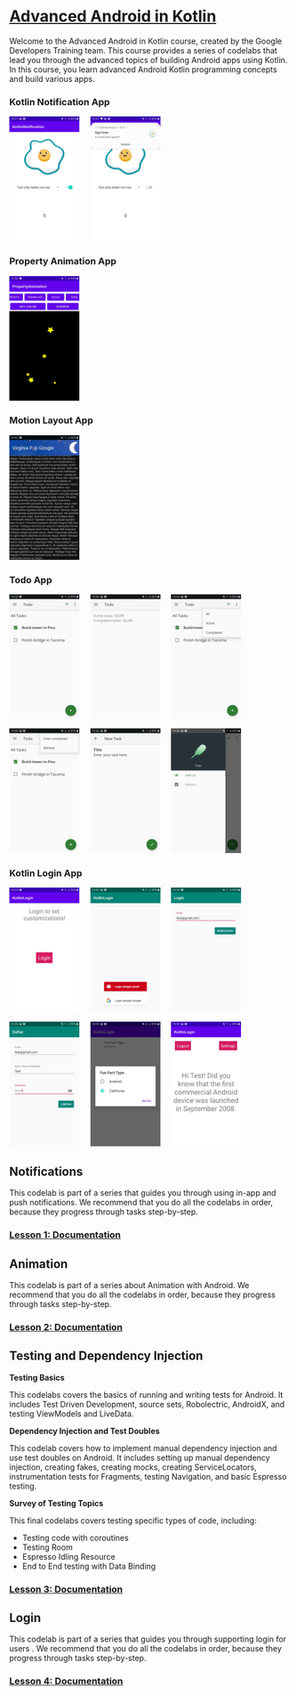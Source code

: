 # [Advanced Android in Kotlin](https://developer.android.com/codelabs/advanced-android-kotlin-training-welcome)

Welcome to the Advanced Android in Kotlin course, created by the Google Developers Training team. This course provides a series of codelabs that lead you through the advanced topics of building Android apps using Kotlin. In this course, you learn advanced Android Kotlin programming concepts and build various apps.

### Kotlin Notification App

<img src="https://raw.githubusercontent.com/rezaerbe/android-advanced/master/Screenshot/KotlinNotification1.jpg?raw=true" width=25% /> &nbsp; &nbsp; <img src="https://raw.githubusercontent.com/rezaerbe/android-advanced/master/Screenshot/KotlinNotification2.jpg?raw=true" width=25% />

### Property Animation App

<img src="https://raw.githubusercontent.com/rezaerbe/android-advanced/master/Screenshot/PropertyAnimation.jpg?raw=true" width=25% />

### Motion Layout App

<img src="https://raw.githubusercontent.com/rezaerbe/android-advanced/master/Screenshot/MotionLayout.jpg?raw=true" width=25% />

### Todo App

<img src="https://raw.githubusercontent.com/rezaerbe/android-advanced/master/Screenshot/Todo1.jpg?raw=true" width=25% /> &nbsp; &nbsp; <img src="https://raw.githubusercontent.com/rezaerbe/android-advanced/master/Screenshot/Todo2.jpg?raw=true" width=25% /> &nbsp; &nbsp; <img src="https://raw.githubusercontent.com/rezaerbe/android-advanced/master/Screenshot/Todo3.jpg?raw=true" width=25% />



<img src="https://raw.githubusercontent.com/rezaerbe/android-advanced/master/Screenshot/Todo4.jpg?raw=true" width=25% /> &nbsp; &nbsp; <img src="https://raw.githubusercontent.com/rezaerbe/android-advanced/master/Screenshot/Todo5.jpg?raw=true" width=25% /> &nbsp; &nbsp; <img src="https://raw.githubusercontent.com/rezaerbe/android-advanced/master/Screenshot/Todo6.jpg?raw=true" width=25% />

### Kotlin Login App

<img src="https://raw.githubusercontent.com/rezaerbe/android-advanced/master/Screenshot/KotlinLogin1.jpg?raw=true" width=25% /> &nbsp; &nbsp; <img src="https://raw.githubusercontent.com/rezaerbe/android-advanced/master/Screenshot/KotlinLogin2.jpg?raw=true" width=25% /> &nbsp; &nbsp; <img src="https://raw.githubusercontent.com/rezaerbe/android-advanced/master/Screenshot/KotlinLogin3.jpg?raw=true" width=25% />



<img src="https://raw.githubusercontent.com/rezaerbe/android-advanced/master/Screenshot/KotlinLogin4.jpg?raw=true" width=25% /> &nbsp; &nbsp; <img src="https://raw.githubusercontent.com/rezaerbe/android-advanced/master/Screenshot/KotlinLogin5.jpg?raw=true" width=25% /> &nbsp; &nbsp; <img src="https://raw.githubusercontent.com/rezaerbe/android-advanced/master/Screenshot/KotlinLogin6.jpg?raw=true" width=25% />

## **Notifications**

This codelab is part of a series that guides you through using in-app and push notifications. We recommend that you do all the codelabs in order, because they progress through tasks step-by-step.

### [Lesson 1: Documentation](https://github.com/rezaerbe/android-advanced/blob/master/Lesson1.md)

## **Animation**

This codelab is part of a series about Animation with Android. We recommend that you do all the codelabs in order, because they progress through tasks step-by-step.

### [Lesson 2: Documentation](https://github.com/rezaerbe/android-advanced/blob/master/Lesson2.md)

## **Testing and Dependency Injection**

**Testing Basics**

This codelabs covers the basics of running and writing tests for Android. It includes Test Driven Development, source sets, Robolectric, AndroidX, and testing ViewModels and LiveData.

**Dependency Injection and Test Doubles**

This codelab covers how to implement manual dependency injection and use test doubles on Android. It includes setting up manual dependency injection, creating fakes, creating mocks, creating ServiceLocators, instrumentation tests for Fragments, testing Navigation, and basic Espresso testing.

**Survey of Testing Topics**

This final codelabs covers testing specific types of code, including:

- Testing code with coroutines
- Testing Room
- Espresso Idling Resource
- End to End testing with Data Binding

### [Lesson 3: Documentation](https://github.com/rezaerbe/android-advanced/blob/master/Lesson3.md)

## **Login**

This codelab is part of a series that guides you through supporting login for users . We recommend that you do all the codelabs in order, because they progress through tasks step-by-step.

### [Lesson 4: Documentation](https://github.com/rezaerbe/android-advanced/blob/master/Lesson4.md)